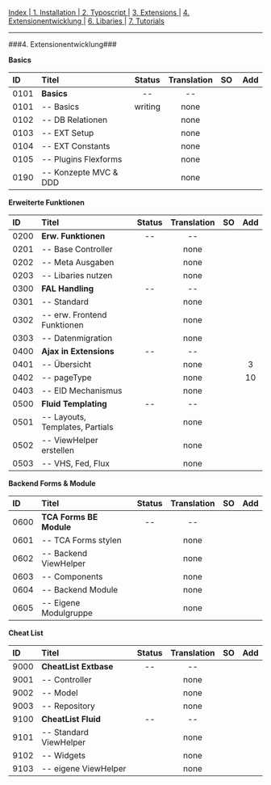 [Index   | ](README.md)  [1. Installation   | ](1-installation.md)  [2. Typoscript   |](2-typoscript.md)   [3. Extensions  |](3-extensions.md)  [4. Extensionentwicklung  |](4-extensionentwicklung.md)  [6. Libaries  |](6-libaries.md)  [7. Tutorials](7-tutorials.md) 
***

###4. Extensionentwicklung###

**Basics**

| ID   | Titel                          | Status       | Translation | SO | Add |
| :--- | :----------------------------- | :----------: | :---------: |:-- |:--- |
| 0101 | **Basics**                     | --           | --          |    |     |
| 0101 | -- Basics                      | writing      | none        |    |     | 
| 0102 | -- DB Relationen               |              | none        |    |     |  
| 0103 | -- EXT Setup                   |              | none        |    |     |
| 0104 | -- EXT Constants               |              | none        |    |     |
| 0105 | -- Plugins Flexforms           |              | none        |    |     |
| 0190 | -- Konzepte MVC & DDD          |              | none        |    |     |


**Erweiterte Funktionen**

| ID   | Titel                          | Status       | Translation | SO | Add |
| :--- | :----------------------------- | :----------: | :---------: |:-- |:---:|
| 0200 | **Erw.  Funktionen**           | --           | --          |    |     |
| 0201 | -- Base Controller             |              | none        |    |     |
| 0202 | -- Meta Ausgaben               |              | none        |    |     |
| 0203 | -- Libaries nutzen             |              | none        |    |     |
| 0300 | **FAL Handling**               | --           | --          |    |     |
| 0301 | -- Standard                    |              | none        |    |     |
| 0302 | -- erw. Frontend Funktionen    |              | none        |    |     |
| 0303 | -- Datenmigration              |              | none        |    |     |
| 0400 | **Ajax in Extensions**         | --           | --          |    |     |
| 0401 | -- Übersicht                   |              | none        |    | 3   |
| 0402 | -- pageType                    |              | none        |    | 10  |
| 0403 | -- EID Mechanismus             |              | none        |    |     |
| 0500 | **Fluid Templating**           | --           | --          |    |     |
| 0501 | -- Layouts, Templates, Partials|              | none        |    |     |
| 0502 | -- ViewHelper erstellen        |              | none        |    |     |
| 0503 | -- VHS, Fed, Flux              |              | none        |    |     |

**Backend Forms & Module**

| ID   | Titel                          | Status       | Translation | SO | Add |
| :--- | :----------------------------- | :----------: | :---------: |:-- |:--- |
| 0600 | **TCA Forms BE Module**        | --           | --          |    |     |
| 0601 | -- TCA Forms stylen            |              | none        |    |     |
| 0602 | -- Backend ViewHelper          |              | none        |    |     |
| 0603 | -- Components                  |              | none        |    |     |
| 0604 | -- Backend Module              |              | none        |    |     |
| 0605 | -- Eigene Modulgruppe          |              | none        |    |     |

**Cheat List**

| ID   | Titel                          | Status       | Translation | SO | Add |
| :--- | :----------------------------- | :----------: | :---------: |:-- |:--- |
| 9000 | **CheatList Extbase**          | --           | --          |    |     |
| 9001 | -- Controller                  |              | none        |    |     |
| 9002 | -- Model                       |              | none        |    |     |
| 9003 | -- Repository                  |              | none        |    |     |
| 9100 | **CheatList Fluid**            | --           | --          |    |     |
| 9101 | -- Standard ViewHelper         |              | none        |   |     |
| 9102 | -- Widgets                     |              | none        |    |     |
| 9103 | -- eigene ViewHelper           |              | none        |    |     |
